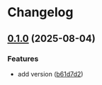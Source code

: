 # Changelog

## [0.1.0](https://github.com/blacha/kart-test/compare/v0.0.1...v0.1.0) (2025-08-04)


### Features

* add version ([b61d7d2](https://github.com/blacha/kart-test/commit/b61d7d2e3aab5f602ff1b93063381af3c6de31bd))
